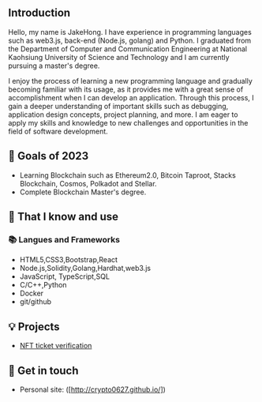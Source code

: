 ## Introduction

Hello, my name is JakeHong. I have experience in programming languages such as web3.js, back-end (Node.js, golang) and Python. I graduated from the Department of Computer and Communication Engineering at National Kaohsiung University of Science and Technology and I am currently pursuing a master's degree.

I enjoy the process of learning a new programming language and gradually becoming familiar with its usage, as it provides me with a great sense of accomplishment when I can develop an application. Through this process, I gain a deeper understanding of important skills such as debugging, application design concepts, project planning, and more. I am eager to apply my skills and knowledge to new challenges and opportunities in the field of software development.

## 🔭 Goals of 2023
- Learning Blockchain such as Ethereum2.0, Bitcoin Taproot, Stacks Blockchain, Cosmos, Polkadot and Stellar.
- Complete Blockchain Master's degree.

## 🧠 That I know and use
### 📚 Langues and Frameworks
- HTML5,CSS3,Bootstrap,React
- Node.js,Solidity,Golang,Hardhat,web3.js
- JavaScript, TypeScript,SQL
- C/C++,Python
- Docker
- git/github
## 💡 Projects
- [NFT ticket verification]([https://dev.d3o8tmv3x7j8le.amplifyapp.com/])

## 🔗 Get in touch
- Personal site: ([http://crypto0627.github.io/])
